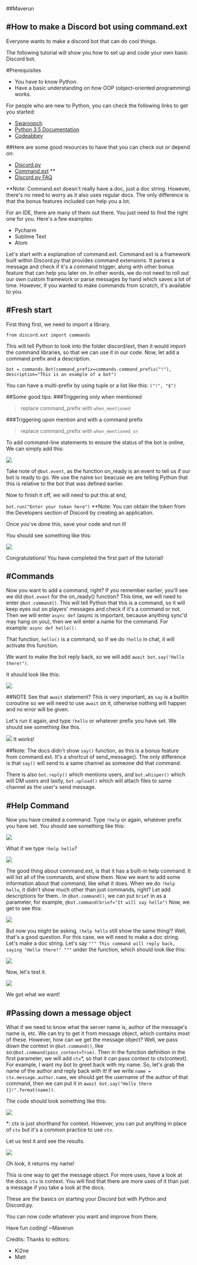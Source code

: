 ##Maverun



#How to make a Discord bot using command.ext
---

Everyone wants to make a discord bot that can do cool things.

The following tutorial will show you how to set up and code your own basic Discord bot.

#Prerequisites
>
+ You have to know Python.
+ Have a basic understanding on how OOP (object-oriented programming) works.

For people who are new to Python, you can check the following links to get you started:

* [Swaroopch](http://python.swaroopch.com/)
* [Python 3.5 Documentation](https://docs.python.org/3.5/tutorial/)
* [Codeabbey](http://www.codeabbey.com/)

##Here are some good resources to have that you can check out or depend on:
* [Discord.py](http://discordpy.rtfd.io/en/latest/api.html)
* [Command.ext](https://github.com/Rapptz/discord.py/tree/master/discord/ext/commands) **
* [Discord.py FAQ](http://discordpy.readthedocs.io/en/latest/faq.html)

**Note: Command.ext doesn't really have a doc, just a doc string. However, there's no need to worry as it also uses regular docs. The only difference is that the bonus features included can help you a lot.

For an IDE, there are many of them out there. You just need to find the right one for you. Here's a few examples:
>
+ Pycharm
+ Sublime Text
+ Atom

Let's start with a explanation of command.ext.
Command.ext is a framework built within Discord.py that provides command extensions. It parses a message and check if it's a command trigger, along with other bonus feature that can help you later on.
In other words, we do not need to roll out our own custom framework or parse messages by hand which saves a lot of time. However, if you wanted to make commands from scratch, it's available to you.

#Fresh start
---
First thing first, we need to import a library.

`from discord.ext import commands`

This will tell Python to look into the folder discord/ext, then it would import the command libraries, so that we can use it in our code.
Now, let add a command prefix and a description.

`bot = commands.Bot(command_prefix=commands.command_prefix("!"), description="This is an example of a bot")`

You can have a multi-prefix by using tuple or a list like this: `("!", "$")`

##Some good tips:
###Triggering only when mentioned
>replace command_prefix with `when_mentioned`

###Triggering upon mention and with a command prefix
>replace command_prefix with `when_mentioned_or`

To add command-line statements to ensure the status of the bot is online, We can simply add this:

![](http://i.imgur.com/tGq8u4Q.png)

Take note of `@bot.event`, as the function on_ready is an event to tell us if our bot is ready to go. We use the name `bot` beacuse we are telling Python that this is relative to the bot that was defined earlier.

Now to finish it off, we will need to put this at end,

`bot.run("Enter your token here")`
**Note: You can obtain the token from the Developers section of Discord by creating an application.

Once you've done this, save your code and run it!

You should see something like this:

![](http://i.imgur.com/jHaIfhb.png)

Congratulations! You have completed the first part of the tutorial!

#Commands
---

Now you want to add a command, right?
If you remember earlier, you'll see we did `@bot.event` for the on_ready() function?
This time, we will need to enter `@bot.command()`.
This will tell Python that this is a command, so it will keep eyes out on players' messages and check if it's a command or not.
Then we will enter `async def` (async is important, because anything sync'd may hang on you), then we will enter a name for the command. For example:
`async def hello():`

That function, `hello()` is a command, so if we do `!hello` in chat, it will activate this function.

We want to make the bot reply back, so we will add `await bot.say("Hello there!")`. 

It should look like this:

![](http://i.imgur.com/EjPncKR.png)

##NOTE
See that `await` statement? This is very important, as `say` is a builtin coroutine so we will need to use `await` on it, otherwise nothing will happen and no error will be given. 

Let's run it again, and type `!hello` or whatever prefix you have set.
We should see something like this.

![](http://i.imgur.com/sVC7fzN.png)
It works!

##Note:
  The docs didn't show `say()` function, as this is a bonus feature from command.ext. It's a  shortcut of send_message(). The only difference is that `say()` will send to a same channel as someone did that command.
  
  There is also `bot.reply()` which mentions users, and `bot.whisper()` which will DM users and lastly,
  `bot.upload()` which will attach files to same channel as the user's send message.
  
  
#Help Command
---
Now you have created a command. Type `!help` or again, whatever prefix you have set.
You should see something like this:

![](http://i.imgur.com/lnoXIa5.png)

What if we type `!help hello`?

![](http://i.imgur.com/8x08TIm.png)

The good thing about command.ext, is that it has a built-in help command. It will list all of the commands, and show them.
Now we want to add some information about that command, like what it does. When we do `!help hello`, it didn't show much other than just commands, right?
Let add descriptions for them..
In `@bot.command()`, we can put `brief` in as a parameter, for example, `@bot.command(brief="It will say hello")`
Now, we get to see this:

![](http://i.imgur.com/QAODmZv.png)

But now you might be asking, `!help hello` still show the same thing!?
Well, that's a good question. For this case, we will need to make a doc string.
Let's make a doc string. Let's say `""" This command will reply back, saying "Hello there!" """` under the function, which should look like this:

![](http://i.imgur.com/2WtOWda.png)

Now, let's test it.

![](http://i.imgur.com/z9gHC9B.png)

We got what we want!

#Passing down a message object
---

What if we need to know what the server name is, author of the message's name is, etc.
We can try to get it from message object, which contains most of these.
However, how can we get the message object? Well, we pass down the context in `@bot.command()`, like so:`@bot.command(pass_context=True)`.
Then in the function definition in the first parameter, we will add `ctx`*, so that it can pass context to ctx(context). 
For example, I want my bot to greet back with my name. So, let's grab the name of the author and reply back with it!
If we write `name = ctx.message.author.name`, we should get the username of the author of that command, then we can put it in `await bot.say("Hello there {}!".format(name))`.

The code should look something like this:

![](http://i.imgur.com/uaihJZ2.png)

*: ctx is just shorthand for context. However, you can put anything in place of `ctx` but it's a common practice to use `ctx`.

Let us test it and see the results.

![](http://i.imgur.com/egupiim.png)

Oh look, it returns my name!

This is one way to get the message object. For more uses, have a look at the docs.
`ctx` is context. You will find that there are more uses of it than just a message if you take a look at the docs.


These are the basics on starting your Discord bot with Python and Discord.py.

You can now code whatever you want and improve from there.

Have fun coding!
~Maverun

Credits:
Thanks to editors:

+ Ki2ne
+ Matt
